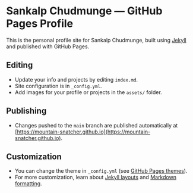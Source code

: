 # Sankalp Chudmunge — GitHub Pages Profile

This is the personal profile site for Sankalp Chudmunge, built using [Jekyll](https://jekyllrb.com/) and published with GitHub Pages.

## Editing

- Update your info and projects by editing `index.md`.
- Site configuration is in `_config.yml`.
- Add images for your profile or projects in the `assets/` folder.

## Publishing

- Changes pushed to the `main` branch are published automatically at [https://mountain-snatcher.github.io](https://mountain-snatcher.github.io).

## Customization

- You can change the theme in `_config.yml` (see [GitHub Pages themes](https://pages.github.com/themes/)).
- For more customization, learn about [Jekyll layouts](https://jekyllrb.com/docs/layouts/) and [Markdown formatting](https://guides.github.com/features/mastering-markdown/).

